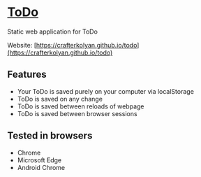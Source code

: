 # [ToDo](https://crafterkolyan.github.io/todo)

Static web application for ToDo

Website: [https://crafterkolyan.github.io/todo](https://crafterkolyan.github.io/todo)

## Features
- Your ToDo is saved purely on your computer via localStorage
- ToDo is saved on any change
- ToDo is saved between reloads of webpage
- ToDo is saved between browser sessions

## Tested in browsers
- Chrome
- Microsoft Edge
- Android Chrome
